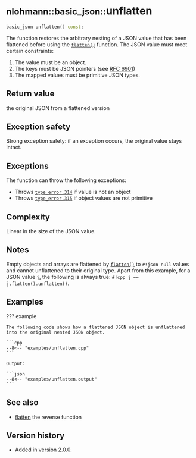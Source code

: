 # <small>nlohmann::basic_json::</small>unflatten

```cpp
basic_json unflatten() const;
```

The function restores the arbitrary nesting of a JSON value that has been flattened before using the
[`flatten()`](flatten.md) function. The JSON value must meet certain constraints:

1. The value must be an object.
2. The keys must be JSON pointers (see [RFC 6901](https://tools.ietf.org/html/rfc6901))
3. The mapped values must be primitive JSON types.
    
## Return value

the original JSON from a flattened version

## Exception safety

Strong exception safety: if an exception occurs, the original value stays intact.

## Exceptions

The function can throw the following exceptions:

- Throws [`type_error.314`](../../home/exceptions.md#jsonexceptiontype_error314) if value is not an object
- Throws [`type_error.315`](../../home/exceptions.md#jsonexceptiontype_error315) if object values are not primitive

## Complexity

Linear in the size of the JSON value.

## Notes

Empty objects and arrays are flattened by [`flatten()`](flatten.md) to `#!json null` values and cannot unflattened to
their original type. Apart from this example, for a JSON value `j`, the following is always true:
`#!cpp j == j.flatten().unflatten()`.

## Examples

??? example

    The following code shows how a flattened JSON object is unflattened into the original nested JSON object.
    
    ```cpp
    --8<-- "examples/unflatten.cpp"
    ```
    
    Output:
    
    ```json
    --8<-- "examples/unflatten.output"
    ```

## See also

- [flatten](flatten.md) the reverse function

## Version history

- Added in version 2.0.0.
